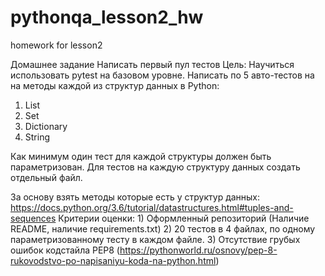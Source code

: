 # pythonqa_lesson2_hw
homework for lesson2

Домашнее задание
Написать первый пул тестов
Цель: Научиться использовать pytest на базовом уровне.
Написать по 5 авто-тестов на на методы каждой из структур данных в Python:
1) List
2) Set
3) Dictionary
4) String

Как минимум один тест для каждой структуры должен быть параметризован.
Для тестов на каждую структуру данных создать отдельный файл.

За основу взять методы которые есть у структур данных: https://docs.python.org/3.6/tutorial/datastructures.html#tuples-and-sequences
Критерии оценки: 1) Оформленный репозиторий (Наличие README, наличие requirements.txt)
2) 20 тестов в 4 файлах, по одному параметризованному тесту в каждом файле.
3) Отсутствие грубых ошибок кодстайла PEP8 (https://pythonworld.ru/osnovy/pep-8-rukovodstvo-po-napisaniyu-koda-na-python.html)